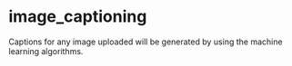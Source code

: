 # image_captioning
Captions for any image uploaded will be generated by using the machine learning algorithms.
